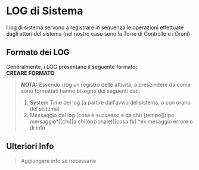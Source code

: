 # LOG di Sistema
I log di sistema servono a registrare in sequenza le operazioni effettuate dagli attori del sistema (nel nostro caso sono la Torre di Controllo e i Droni)
## Formato dei LOG
Generalmente, i LOG presentano il seguente formato:\
**CREARE FORMATO**

> **NOTA:** Essendo i log un registro delle attività, a prescindere da come sono formattati hanno bisogno dei seguenti dati:
> 1. System Time del log (a partire dall'avvio del sistema, o con orario del sistema)
> 2. Messaggio del log (cosa è successo e da chi)
> [tempo][tipo mersaggio*][chi][a chi(opzionale)][cosa fa]
> *ex mesaggio errore o di info


## Ulteriori Info
> Aggiungere info se necessarie
